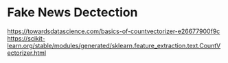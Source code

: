 # Fake News Dectection
https://towardsdatascience.com/basics-of-countvectorizer-e26677900f9c
https://scikit-learn.org/stable/modules/generated/sklearn.feature_extraction.text.CountVectorizer.html
